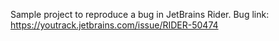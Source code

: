 Sample project to reproduce a bug in JetBrains Rider.
Bug link: https://youtrack.jetbrains.com/issue/RIDER-50474

